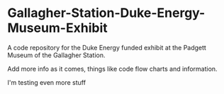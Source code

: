 # Gallagher-Station-Duke-Energy-Museum-Exhibit
A code repository for the Duke Energy funded exhibit at the Padgett Museum of the Gallagher Station.

Add more info as it comes, things like code flow charts and information.

I'm testing even more stuff

